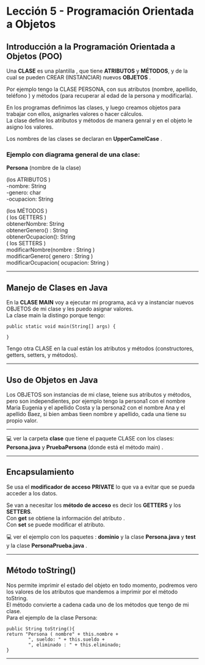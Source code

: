 # Lección 5 - Programación Orientada a Objetos

## Introducción a la Programación Orientada a Objetos (POO)

Una **CLASE** es una plantilla , que tiene **ATRIBUTOS** y **MÉTODOS**, y de la cual se pueden CREAR (INSTANCIAR) nuevos **OBJETOS** .<br>

Por ejemplo tengo la CLASE PERSONA, con sus atributos (nombre, apellido, teléfono ) y métodos (para recuperar al edad de la persona y modificarla). <br>

En los programas definimos las clases, y luego creamos objetos para trabajar con ellos, asignarles valores o hacer cálculos. <br>
La clase define los atributos y métodos de manera genral y en el objeto le asigno los valores. <br>

Los nombres de las clases se declaran en **UpperCamelCase** . <br>

### Ejemplo con diagrama general de una clase:

**Persona**  (nombre de la clase) <br>

(los ATRIBUTOS ) <br>
-nombre: String <br>
-genero: char <br>
-ocupacion: String <br>

(los MÉTODOS ) <br>
( los GETTERS ) <br>
obtenerNombre: String <br>
obtenerGenero() : String<br>
obtenerOcupacion(): String <br>
( los SETTERS ) <br>
modificarNombre(nombre : String ) <br>
modificarGenero( genero : String )<br>
modificarOcupacion( ocupacion: String ) <br>


---

## Manejo de Clases en Java


En la **CLASE MAIN** voy a ejecutar mi programa, acá vy a instanciar nuevos OBJETOS de mi clase y les puedo asignar valores. <br>
La clase main la distingo porque tengo: <br>

```
public static void main(String[] args) {

}
```

Tengo otra CLASE en la cual están los atributos y métodos (constructores, getters, setters, y métodos). <br>



---

## Uso de Objetos en Java


Los OBJETOS son instancias de mi clase, teiene sus atributos y métodos, pero son independientes, por ejemplo tengo la persona1 con el nombre Maria Eugenia y el apellido Costa y la persona2 con el nombre Ana y el apellido Baez, si bien ambas tieen nombre y apellido, cada una tiene su propio valor. <br>

---

:computer: ver la carpeta **clase** que tiene el paquete CLASE con los clases:  **Persona.java**  y **PruebaPersona** (donde está el método main) . <br>

---

## Encapsulamiento

Se usa el **modificador de acceso** **PRIVATE** lo que va a evitar que se pueda acceder a los datos.<br>

Se van a necesitar los **método de acceso** es decir los **GETTERS** y los **SETTERS**.<br>
Con **get** se obtiene la información del atributo . <br>
Con **set** se puede modificar el atributo. <br>

:computer: ver el ejemplo con los paquetes : **dominio** y la clase **Persona.java** y **test** y la clase **PersonaPrueba.java** .

---

## Método toString()

Nos permite imprimir el estado del objeto en todo momento, podremos vero los valores de los atributos que mandemos a imprimir por el método toString. <br>
El método convierte a cadena cada uno de los métodos que tengo de mi clase. <br>
Para el ejemplo de la clase Persona: <br>

```
public String toString(){
return "Persona ( nombre" + this.nombre + 
        ", sueldo: " + this.sueldo +
        ", eliminado : " + this.eliminado;
}
```


---
